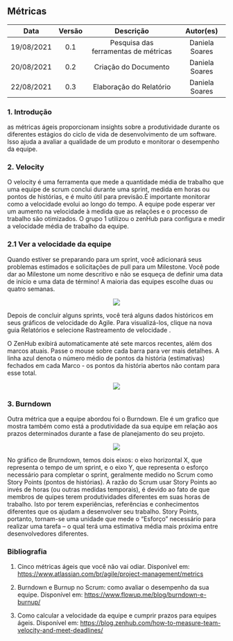 ## Métricas

|    Data    | Versão | Descrição            | Autor(es)       |
| :--------: | :----: | :------------------: | :-------------: |
| 19/08/2021 |  0.1   | Pesquisa das ferramentas de métricas | Daniela Soares |
| 20/08/2021 |  0.2   | Criação do Documento| Daniela Soares |    
| 22/08/2021 |  0.3   | Elaboração do Relatório| Daniela Soares |     

### 1. Introdução
 as métricas ágeis proporcionam insights sobre a produtividade durante os diferentes estágios do ciclo de vida de desenvolvimento de um software. Isso ajuda a avaliar a qualidade de um produto e monitorar o desempenho da equipe.

### 2. Velocity
O velocity é uma ferramenta que mede a quantidade média de trabalho que uma equipe de scrum conclui durante uma sprint, medida em horas ou pontos de histórias, e é muito útil para previsão.É importante monitorar como a velocidade evolui ao longo do tempo. A equipe pode esperar ver um aumento na velocidade à medida que as relações e o processo de trabalho são otimizados. 
O grupo 1 utilizou o zenHub para configura e medir a velocidade média de trabalho da equipe.
### 2.1 Ver a velocidade da equipe
Quando estiver se preparando para um sprint, você adicionará seus problemas estimados e solicitações de pull para um Milestone. Você pode dar ao Milestone um nome descritivo e não se esqueça de definir uma data de início e uma data de término! A maioria das equipes escolhe duas ou quatro semanas.

<p align='center'>
    <img src='https://raw.githubusercontent.com/UnBArqDsw2021-1/2021.1_G01_Animalesco_docs/main/docs/assets/pages/milestone.png'>

</p> 

Depois de concluir alguns sprints, você terá alguns dados históricos em seus gráficos de velocidade do Agile. Para visualizá-los, clique na nova guia Relatórios e selecione Rastreamento de velocidade .

O ZenHub exibirá automaticamente até sete marcos recentes, além dos marcos atuais. Passe o mouse sobre cada barra para ver mais detalhes. A linha azul denota o número médio de pontos da história (estimativas) fechados em cada Marco - os pontos da história abertos não contam para esse total.

<p align='center'>
    <img src='https://raw.githubusercontent.com/UnBArqDsw2021-1/2021.1_G01_Animalesco_docs/main/docs/assets/pages/velocity.png'>

</p> 

### 3. Burndown

Outra métrica que a equipe abordou foi o Burndown. Ele é um grafico que mostra também como está a produtividade da sua equipe em relação aos prazos determinados durante a fase de planejamento do seu projeto.

<p align='center'>
    <img src='https://raw.githubusercontent.com/UnBArqDsw2021-1/2021.1_G01_Animalesco_docs/main/docs/assets/pages/burndown.png'>

</p> 
No gráfico de Brurndown, temos dois eixos: o eixo horizontal X, que representa o tempo de um sprint, e o eixo Y, que representa o esforço necessário para completar o sprint, geralmente medido no Scrum como Story Points (pontos de histórias).
A razão do Scrum usar Story Points ao invés de horas (ou outras medidas temporais), é devido ao fato de que membros de quipes terem produtividades diferentes em suas horas de trabalho. Isto por terem experiências, referências e conhecimentos diferentes que os ajudam a desenvolver seu trabalho. Story Points, portanto, tornam-se uma unidade que mede o “Esforço” necessário para realizar uma tarefa – o qual terá uma estimativa média mais próxima entre desenvolvedores diferentes.


### Bibliografia

1. Cinco métricas ágeis que você não vai odiar. Disponível em: https://www.atlassian.com/br/agile/project-management/metrics


2. Burndown e Burnup no Scrum: como avaliar o desempenho da sua equipe. Disponível em: https://www.flowup.me/blog/burndown-e-burnup/

3. Como calcular a velocidade da equipe e cumprir prazos para equipes ágeis. Disponível em: https://blog.zenhub.com/how-to-measure-team-velocity-and-meet-deadlines/

</div>
